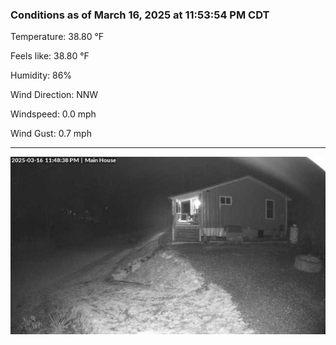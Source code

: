 ### Conditions as of March 16, 2025 at 11:53:54 PM CDT 

Temperature: 38.80 &deg;F

Feels like: 38.80 &deg;F

Humidity: 86%

Wind Direction: NNW

Windspeed: 0.0 mph

Wind Gust: 0.7 mph

---

<img src="./images/latest.jpeg"/>

